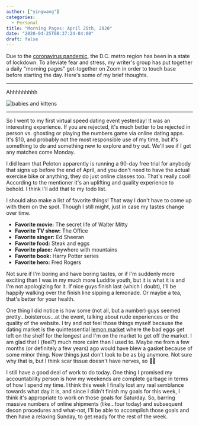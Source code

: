```yaml
---
author: ["yingwang"]
categories:
  - Personal
title: "Morning Pages: April 25th, 2020"
date: "2020-04-25T08:37:24-04:00"
draft: false
---
```


Due to the [coronavirus
pandemic](https://en.wikipedia.org/wiki/2019-20_coronavirus_pandemic), the D.C.
metro region has been in a state of lockdown. To alleviate fear and stress, my
writer's group has put together a daily "morning pages" get-together on Zoom in
order to touch base before starting the day. Here's some of my brief thoughts.

---

Ahhhhhhhhh

![babies and kittens](/img/posts/2020/04/25/morning_pages.jpg)

---

So I went to my first virtual speed dating event yesterday! It was an
interesting experience. If you are rejected, it's much better to be rejected in
person vs. ghosting or playing the numbers game via online dating apps. It's
$10, and probably not the most responsible use of my time, but it's something to
do and something new to explore and try out. We'll see if I get any matches come
Monday.

I did learn that Peloton apparently is running a 90-day free trial for anybody
that signs up before the end of April, and you don't need to have the actual
exercise bike or anything, they do just online classes too. That's really cool!
According to the mentioner it's an uplifting and quality experience to behold. I
think I'll add that to my todo list.

I should also make a list of favorite things! That way I don't have to come up
with them on the spot. Though I still might, just in case my tastes change over
time.

- **Favorite movie:** The secret life of Walter Mitty
- **Favorite TV show:** The Office
- **Favorite singer:** Ed Sheeran
- **Favorite food:** Steak and eggs
- **Favorite place:** Anywhere with mountains
- **Favorite book:** Harry Potter series
- **Favorite hero:** Fred Rogers

Not sure if I'm boring and have boring tastes, or if I'm suddenly more exciting
than I was in my much more Luddite youth, but it is what it is and I'm not
apologizing for it. If nice guys finish last (which I doubt), I'll be happily
walking over the finish line sipping a lemonade. Or maybe a tea, that's better
for your health.

One thing I did notice is how some (not all, but a number) guys seemed
pretty...boisterous...at the event, talking about rude experiences or the
quality of the website. I try and not feel those things myself because the
dating market is the quintessential [lemon
market](https://en.wikipedia.org/wiki/The_Market_for_Lemons) where the bad eggs
get left on the shelf for the longest and I'm on the market to get off the
market. I am glad that I (feel?) much more calm than I used to. Maybe me from a
few months (or definitely a few years) ago would have blew a gasket because of
some minor thing. Now things just don't look to be as big anymore. Not sure why
that is, but I think scar tissue doesn't have nerves, so :man_shrugging:

I still have a good deal of work to do today. One thing I promised my
accountability person is how my weekends are complete garbage in terms of how I
spend my time. I think this week I finally lost any real semblance towards what
day it is, and since I didn't finish my goals for this week, I think it's
appropriate to work on those goals for Saturday. So, barring massive numbers of
online shipments (like...four today) and subsequent decon procedures and
what-not, I'll be able to accomplish those goals and then have a relaxing
Sunday, to get ready for the rest of the week.
